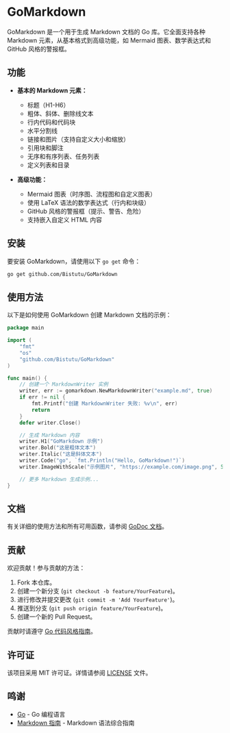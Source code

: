 # GoMarkdown

GoMarkdown 是一个用于生成 Markdown 文档的 Go 库。它全面支持各种 Markdown 元素，从基本格式到高级功能，如 Mermaid 图表、数学表达式和 GitHub 风格的警报框。

## 功能

- **基本的 Markdown 元素：**
  - 标题（H1-H6）
  - 粗体、斜体、删除线文本
  - 行内代码和代码块
  - 水平分割线
  - 链接和图片（支持自定义大小和缩放）
  - 引用块和脚注
  - 无序和有序列表、任务列表
  - 定义列表和目录

- **高级功能：**
  - Mermaid 图表（时序图、流程图和自定义图表）
  - 使用 LaTeX 语法的数学表达式（行内和块级）
  - GitHub 风格的警报框（提示、警告、危险）
  - 支持嵌入自定义 HTML 内容

## 安装

要安装 GoMarkdown，请使用以下 `go get` 命令：

```bash
go get github.com/Bistutu/GoMarkdown
```

## 使用方法

以下是如何使用 GoMarkdown 创建 Markdown 文档的示例：

```go
package main

import (
	"fmt"
	"os"
	"github.com/Bistutu/GoMarkdown"
)

func main() {
	// 创建一个 MarkdownWriter 实例
	writer, err := gomarkdown.NewMarkdownWriter("example.md", true)
	if err != nil {
		fmt.Printf("创建 MarkdownWriter 失败: %v\n", err)
		return
	}
	defer writer.Close()

	// 生成 Markdown 内容
	writer.H1("GoMarkdown 示例")
	writer.Bold("这是粗体文本")
	writer.Italic("这是斜体文本")
	writer.Code("go", `fmt.Println("Hello, GoMarkdown!")`)
	writer.ImageWithScale("示例图片", "https://example.com/image.png", 50)

	// 更多 Markdown 生成示例...
}
```

## 文档

有关详细的使用方法和所有可用函数，请参阅 [GoDoc 文档](https://pkg.go.dev/github.com/Bistutu/GoMarkdown)。

## 贡献

欢迎贡献！参与贡献的方法：

1. Fork 本仓库。
2. 创建一个新分支 (`git checkout -b feature/YourFeature`)。
3. 进行修改并提交更改 (`git commit -m 'Add YourFeature'`)。
4. 推送到分支 (`git push origin feature/YourFeature`)。
5. 创建一个新的 Pull Request。

贡献时请遵守 [Go 代码风格指南](https://golang.org/doc/effective_go)。

## 许可证

该项目采用 MIT 许可证。详情请参阅 [LICENSE](LICENSE) 文件。

## 鸣谢

- [Go](https://golang.org/) - Go 编程语言
- [Markdown 指南](https://www.markdownguide.org/) - Markdown 语法综合指南
